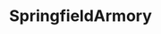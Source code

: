 ---
title: SpringfieldArmory
crosslinks:
- Firearms
- gundeals
- ar15
- weekendgunnit
- gunsmithing
---